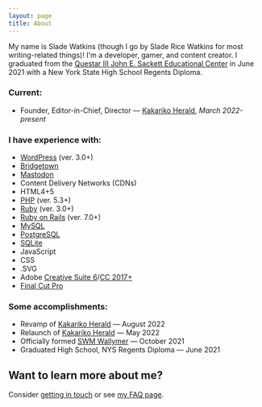 ```yaml
---
layout: page
title: About
---
```


My name is Slade Watkins (though I go by Slade Rice Watkins for most writing-related things)! I'm a developer, gamer, and content creator. I graduated from the [Questar III John E. Sackett Educational Center](https://www.questar.org/locations/john-e-sackett-educational-center/) in June 2021 with a New York State High School Regents Diploma.

### Current:

- Founder, Editor-in-Chief, Director — [Kakariko Herald](https://www.kakarikoherald.com), *March 2022-present*

### I have experience with:

- [WordPress](https://wordpress.org) (ver. 3.0+)
- [Bridgetown](https://www.bridgetownrb.com)
- [Mastodon](https://joinmastodon.org)
- Content Delivery Networks (CDNs)
- HTML4+5
- [PHP](https://www.php.net) (ver. 5.3+)
- [Ruby](https://ruby-lang.org) (ver. 3.0+)
- [Ruby on Rails](https://rubyonrails.org) (ver. 7.0+)
- [MySQL](https://www.mysql.com/)
- [PostgreSQL](https://www.postgresql.org/)
- [SQLite](https://www.sqlite.org/index.html)
- JavaScript
- CSS
- .SVG
- Adobe [Creative Suite 6](https://en.wikipedia.org/wiki/Adobe_Creative_Suite#Creative_Suite_6)/[CC 2017+](https://www.adobe.com/creativecloud.html)
- [Final Cut Pro](https://www.apple.com/final-cut-pro/)

### Some accomplishments:

- Revamp of [Kakariko Herald](https://www.kakarikoherald.com) — August 2022
- Relaunch of [Kakariko Herald](https://www.kakarikoherald.com) — May 2022
- Officially formed [SWM Wallymer](https://www.sladewatkinsmedia.com/swm-wallymer/) — October 2021
- Graduated High School, NYS Regents Diploma — June 2021

## Want to learn more about me?
Consider [getting in touch](https://www.sladewatkins.com/contact/) or see [my FAQ page](https://www.sladewatkins.com/faq/).
